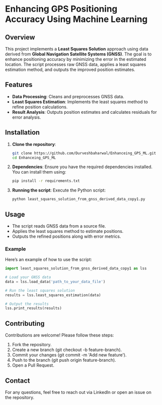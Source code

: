 # Enhancing GPS Positioning Accuracy Using Machine Learning

## Overview

This project implements a **Least Squares Solution** approach using data derived from **Global Navigation Satellite Systems (GNSS)**. The goal is to enhance positioning accuracy by minimizing the error in the estimated location. The script processes raw GNSS data, applies a least squares estimation method, and outputs the improved position estimates.

## Features

- **Data Processing**: Cleans and preprocesses GNSS data.
- **Least Squares Estimation**: Implements the least squares method to refine position calculations.
- **Result Analysis**: Outputs position estimates and calculates residuals for error analysis.

## Installation

1. **Clone the repository**:
    ```bash
    git clone https://github.com/Durveshbaharwal/Enhanceing_GPS_ML.git
    cd Enhanceing_GPS_ML
    ```
2. **Dependencies**: Ensure you have the required dependencies installed. You can install them using:
    ```bash
    pip install -r requirements.txt
    ```

3. **Running the script**: Execute the Python script:
    ```bash
    python least_squares_solution_from_gnss_derived_data_copy1.py
    ```

## Usage

- The script reads GNSS data from a source file.
- Applies the least squares method to estimate positions.
- Outputs the refined positions along with error metrics.

### Example

Here’s an example of how to use the script:
```python
import least_squares_solution_from_gnss_derived_data_copy1 as lss

# Load your GNSS data
data = lss.load_data('path_to_your_data_file')

# Run the least squares solution
results = lss.least_squares_estimation(data)

# Output the results
lss.print_results(results)
```

## Contributing
Contributions are welcome! Please follow these steps:

1. Fork the repository.
2. Create a new branch (git checkout -b feature-branch).
3. Commit your changes (git commit -m 'Add new feature').
4. Push to the branch (git push origin feature-branch).
5. Open a Pull Request.

## Contact
For any questions, feel free to reach out via LinkedIn or open an issue on the repository.

